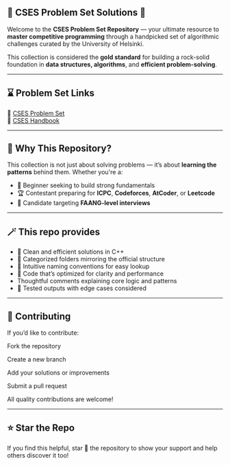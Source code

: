 ##  🚀 CSES Problem Set Solutions  🚀

Welcome to the **CSES Problem Set Repository** — your ultimate resource to **master competitive programming** through a handpicked set of algorithmic challenges curated by the University of Helsinki.

This collection is considered the **gold standard** for building a rock-solid foundation in **data structures, algorithms**, and **efficient problem-solving**.


---

## ⌛ Problem Set Links
🔗 [CSES Problem Set](https://cses.fi/problemset/)  
📘 [CSES Handbook](https://cses.fi/book/book.pdf)

---

## 🧠 Why This Repository?

This collection is not just about solving problems — it’s about **learning the patterns** behind them. Whether you're a:

- 🎯 Beginner seeking to build strong fundamentals  
- 🏆 Contestant preparing for **ICPC**, **Codeforces**, **AtCoder**, or **Leetcode**  
- 💼 Candidate targeting **FAANG-level interviews**

---

## 🪄 This repo provides

- 🎸 Clean and efficient solutions in C++  
- 🎺 Categorized folders mirroring the official structure  
- 🎻 Intuitive naming conventions for easy lookup  
- 🥁 Code that’s optimized for clarity and performance
-  Thoughtful comments explaining core logic and patterns
- 🧪 Tested outputs with edge cases considered

---

## 🙌 Contributing
If you’d like to contribute:

Fork the repository

Create a new branch

Add your solutions or improvements

Submit a pull request

All quality contributions are welcome!

---

## ⭐ Star the Repo
If you find this helpful, star 🌟 the repository to show your support and help others discover it too!
